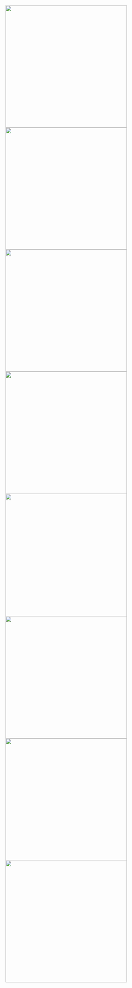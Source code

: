 <img src="../pics/cusco/1.jpg"   width="380">

<img src="../pics/cusco/2.jpg"  width="380">

<img src="../pics/cusco/3.jpg"   width="380">

<img src="../pics/cusco/4.jpg"   width="380">

<img src="../pics/cusco/5.jpg"   width="380">

<img src="../pics/cusco/6.jpg"   width="380">

<img src="../pics/cusco/7.jpg"   width="380">

<img src="../pics/cusco/8.jpg"   width="380">
